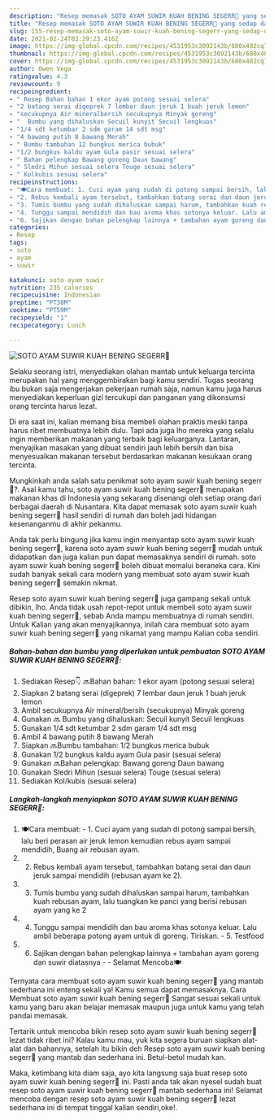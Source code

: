 ```yaml
---
description: "Resep memasak SOTO AYAM SUWIR KUAH BENING SEGERR🍲 yang sedap dan Mudah Dibuat"
title: "Resep memasak SOTO AYAM SUWIR KUAH BENING SEGERR🍲 yang sedap dan Mudah Dibuat"
slug: 155-resep-memasak-soto-ayam-suwir-kuah-bening-segerr-yang-sedap-dan-mudah-dibuat
date: 2021-02-24T03:29:23.416Z
image: https://img-global.cpcdn.com/recipes/4531953c3092143b/680x482cq70/soto-ayam-suwir-kuah-bening-segerr🍲-foto-resep-utama.jpg
thumbnail: https://img-global.cpcdn.com/recipes/4531953c3092143b/680x482cq70/soto-ayam-suwir-kuah-bening-segerr🍲-foto-resep-utama.jpg
cover: https://img-global.cpcdn.com/recipes/4531953c3092143b/680x482cq70/soto-ayam-suwir-kuah-bening-segerr🍲-foto-resep-utama.jpg
author: Owen Vega
ratingvalue: 4.3
reviewcount: 9
recipeingredient:
- " Resep Bahan bahan 1 ekor ayam potong sesuai selera"
- "2 batang serai digeprek 7 lembar daun jeruk 1 buah jeruk lemon"
- "secukupnya Air mineralbersih secukupnya Minyak goreng"
- "  Bumbu yang dihaluskan Secuil kunyit Secuil lengkuas"
- "1/4 sdt ketumbar 2 sdm garam 14 sdt msg"
- "4 bawang putih 8 bawang Merah"
- " Bumbu tambahan 12 bungkus merica bubuk"
- "1/2 bungkus kaldu ayam Gula pasir sesuai selera"
- " Bahan pelengkap Bawang goreng Daun bawang"
- " Sledri Mihun sesuai selera Touge sesuai selera"
- " Kolkubis sesuai selera"
recipeinstructions:
- "🍽Cara membuat: 1. Cuci ayam yang sudah di potong sampai bersih, lalu beri perasan air jeruk lemon kemudian rebus ayam sampai mendidih, Buang air rebusan ayam."
- "2. Rebus kembali ayam tersebut, tambahkan batang serai dan daun jeruk sampai mendidih (rebusan ayam ke 2)."
- "3. Tumis bumbu yang sudah dihaluskan sampai harum, tambahkan kuah rebusan ayam, lalu tuangkan ke panci yang berisi rebusan ayam yang ke 2"
- "4. Tunggu sampai mendidih dan bau aroma khas sotonya keluar. Lalu ambil beberapa potong ayam untuk di goreng. Tiriskan.  5. Testfood"
- "6. Sajikan dengan bahan pelengkap lainnya + tambahan ayam goreng dan suwir diatasnya  Selamat Mencoba🍽"
categories:
- Resep
tags:
- soto
- ayam
- suwir

katakunci: soto ayam suwir 
nutrition: 235 calories
recipecuisine: Indonesian
preptime: "PT38M"
cooktime: "PT59M"
recipeyield: "1"
recipecategory: Lunch

---
```



![SOTO AYAM SUWIR KUAH BENING SEGERR🍲](https://img-global.cpcdn.com/recipes/4531953c3092143b/680x482cq70/soto-ayam-suwir-kuah-bening-segerr🍲-foto-resep-utama.jpg)

Selaku seorang istri, menyediakan olahan mantab untuk keluarga tercinta merupakan hal yang menggembirakan bagi kamu sendiri. Tugas seorang ibu bukan saja mengerjakan pekerjaan rumah saja, namun kamu juga harus menyediakan keperluan gizi tercukupi dan panganan yang dikonsumsi orang tercinta harus lezat.

Di era  saat ini, kalian memang bisa membeli olahan praktis meski tanpa harus ribet membuatnya lebih dulu. Tapi ada juga lho mereka yang selalu ingin memberikan makanan yang terbaik bagi keluarganya. Lantaran, menyajikan masakan yang dibuat sendiri jauh lebih bersih dan bisa menyesuaikan makanan tersebut berdasarkan makanan kesukaan orang tercinta. 



Mungkinkah anda salah satu penikmat soto ayam suwir kuah bening segerr🍲?. Asal kamu tahu, soto ayam suwir kuah bening segerr🍲 merupakan makanan khas di Indonesia yang sekarang disenangi oleh setiap orang dari berbagai daerah di Nusantara. Kita dapat memasak soto ayam suwir kuah bening segerr🍲 hasil sendiri di rumah dan boleh jadi hidangan kesenanganmu di akhir pekanmu.

Anda tak perlu bingung jika kamu ingin menyantap soto ayam suwir kuah bening segerr🍲, karena soto ayam suwir kuah bening segerr🍲 mudah untuk didapatkan dan juga kalian pun dapat memasaknya sendiri di rumah. soto ayam suwir kuah bening segerr🍲 boleh dibuat memalui beraneka cara. Kini sudah banyak sekali cara modern yang membuat soto ayam suwir kuah bening segerr🍲 semakin nikmat.

Resep soto ayam suwir kuah bening segerr🍲 juga gampang sekali untuk dibikin, lho. Anda tidak usah repot-repot untuk membeli soto ayam suwir kuah bening segerr🍲, sebab Anda mampu membuatnya di rumah sendiri. Untuk Kalian yang akan menyajikannya, inilah cara membuat soto ayam suwir kuah bening segerr🍲 yang nikamat yang mampu Kalian coba sendiri.

<!--inarticleads1-->

##### Bahan-bahan dan bumbu yang diperlukan untuk pembuatan SOTO AYAM SUWIR KUAH BENING SEGERR🍲:

1. Sediakan  Resep👇 🔜Bahan bahan: 1 ekor ayam (potong sesuai selera)
1. Siapkan 2 batang serai (digeprek) 7 lembar daun jeruk 1 buah jeruk lemon
1. Ambil secukupnya Air mineral/bersih (secukupnya) Minyak goreng
1. Gunakan  🔜 Bumbu yang dihaluskan: Secuil kunyit Secuil lengkuas
1. Gunakan 1/4 sdt ketumbar 2 sdm garam 1/4 sdt msg
1. Ambil 4 bawang putih 8 bawang Merah
1. Siapkan  🔜Bumbu tambahan: 1/2 bungkus merica bubuk
1. Gunakan 1/2 bungkus kaldu ayam Gula pasir (sesuai selera)
1. Gunakan  🔜Bahan pelengkap: Bawang goreng Daun bawang
1. Gunakan  Sledri Mihun (sesuai selera) Touge (sesuai selera)
1. Sediakan  Kol/kubis (sesuai selera)




<!--inarticleads2-->

##### Langkah-langkah menyiapkan SOTO AYAM SUWIR KUAH BENING SEGERR🍲:

1. 🍽Cara membuat: - 1. Cuci ayam yang sudah di potong sampai bersih, lalu beri perasan air jeruk lemon kemudian rebus ayam sampai mendidih, Buang air rebusan ayam.
1. 2. Rebus kembali ayam tersebut, tambahkan batang serai dan daun jeruk sampai mendidih (rebusan ayam ke 2).
1. 3. Tumis bumbu yang sudah dihaluskan sampai harum, tambahkan kuah rebusan ayam, lalu tuangkan ke panci yang berisi rebusan ayam yang ke 2
1. 4. Tunggu sampai mendidih dan bau aroma khas sotonya keluar. Lalu ambil beberapa potong ayam untuk di goreng. Tiriskan.  - 5. Testfood
1. 6. Sajikan dengan bahan pelengkap lainnya + tambahan ayam goreng dan suwir diatasnya -  - Selamat Mencoba🍽




Ternyata cara membuat soto ayam suwir kuah bening segerr🍲 yang mantab sederhana ini enteng sekali ya! Kamu semua dapat memasaknya. Cara Membuat soto ayam suwir kuah bening segerr🍲 Sangat sesuai sekali untuk kamu yang baru akan belajar memasak maupun juga untuk kamu yang telah pandai memasak.

Tertarik untuk mencoba bikin resep soto ayam suwir kuah bening segerr🍲 lezat tidak ribet ini? Kalau kamu mau, yuk kita segera buruan siapkan alat-alat dan bahannya, setelah itu bikin deh Resep soto ayam suwir kuah bening segerr🍲 yang mantab dan sederhana ini. Betul-betul mudah kan. 

Maka, ketimbang kita diam saja, ayo kita langsung saja buat resep soto ayam suwir kuah bening segerr🍲 ini. Pasti anda tak akan nyesel sudah buat resep soto ayam suwir kuah bening segerr🍲 mantab sederhana ini! Selamat mencoba dengan resep soto ayam suwir kuah bening segerr🍲 lezat sederhana ini di tempat tinggal kalian sendiri,oke!.

